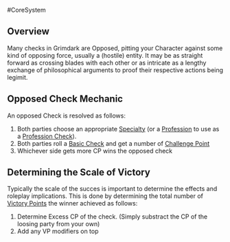 #CoreSystem 
## Overview
Many checks in Grimdark are Opposed, pitting your Character against some kind of opposing force, usually a (hostile) entity. It may be as straight forward as crossing blades with each other or as intricate as a lengthy exchange of philosophical arguments to proof their respective actions being legimit.

## Opposed Check Mechanic
An opposed Check is resolved as follows:

1. Both parties choose an appropriate [Specialty](/SkillSystem/Specialty.md) (or a [Profession](/SkillSystem/Profession.md) to use as a [Profession Check](</SkillSystem/Profession Check.md>)).
2. Both parties roll a [Basic Check](</CoreSystem/Basic Check.md>) and get a number of [Challenge Point](</SkillSystem/Challenge Point.md>)
3. Whichever side gets more CP wins the opposed check

## Determining the Scale of Victory
Typically the scale of the succes is important to determine the effects and roleplay implications. This is done by determining the total number of [Victory Points](</SkillSystem/Victory Points.md>) the winner achieved as follows:

1. Determine Excess CP of the check. (Simply substract the CP of the loosing party from your own)
2. Add any VP modifiers on top